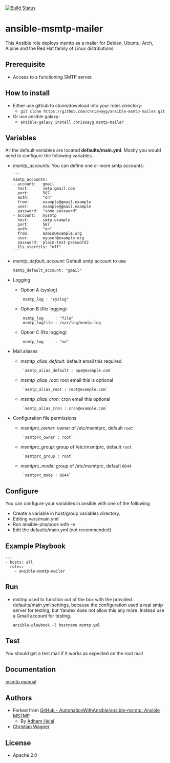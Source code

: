 [![Build Status](https://travis-ci.com/chriswayg/ansible-msmtp-mailer.svg?branch=master)](https://travis-ci.com/chriswayg/ansible-msmtp-mailer)

# ansible-msmtp-mailer

This Ansible role deploys msmtp as a mailer for Debian, Ubuntu, Arch, Alpine and
the Red Hat family of Linux distributions

## Prerequisite

* Access to a functioning SMTP server.

## How to install

* Either use github to clone/download into your roles directory:
  * `git clone https://github.com/chriswayg/ansible-msmtp-mailer.git`
* Or use ansible galaxy:
  * `ansible-galaxy install chriswayg.msmtp-mailer`

## Variables

  All the default variables are located **defaults/main.yml**. Mostly you would need to configure the following variables.

* *msmtp_accounts:* You can define one or more smtp accounts:

      ```
      msmtp_accounts:
      - account:   gmail
        host:      smtp.gmail.com
        port:      587
        auth:      "on"
        from:      example@gmail.example
        user:      example@gmail.example
        password:  "some password"
      - account:   mysmtp
        host:      smtp.example
        port:      587
        auth:      "on"
        from:      admin@example.org
        user:      myuser@example.org
        password:  plain-text-password2
        tls_starttls: "off"
      ```

* *msmtp_default_account:* Default smtp account to use

    ```msmtp_default_account: "gmail"```

* Logging
  * Option A (syslog)

       ```
        msmtp_log : "syslog"
       ```

  * Option B (file logging)

       ```
        msmtp_log     : "file"
        msmtp_logfile : /var/log/msmtp.log
       ```

  * Option C (No logging)

       ```
        msmtp_log     : "no"
       ```

* Mail aliases
  * *msmtp_alias_default:* default email this required

         `msmtp_alias_default : ops@example.com`

  * *msmtp_alias_root:* root email this is optional

         `msmtp_alias_root : root@example.com`

  * *msmtp_alias_cron:* cron email this optional

         `msmtp_alias_cron : cron@example.com`

* Configuration file permissions
  * *msmtprc_owner:* owner of /etc/msmtprc, default `root`

         `msmtprc_owner : root`

  * *msmtprc_group:* group of /etc/msmtprc, default `root`

         `msmtprc_group : root`

  * *msmtprc_mode:* group of /etc/msmtprc, default `0644`

         `msmtprc_mode : 0644`

## Configure

You can configure your variables in ansible with one of the following

* Create a variable in host/group variables directory.
* Editing vars/main.yml
* Run ansible-playbook with -e
* Edit the defaults/main.yml (not recommended)

## Example Playbook

    ---
    - hosts: all
      roles:
        - ansible-msmtp-mailer

## Run

* mstmp used to function out of the box with the provided defaults/main.yml settings, because the configuration used a real smtp server for testing, but Yandex does not allow this any more. Instead use a Gmail account for testing.

  ```ansible-playbook -l hostname msmtp.yml```

## Test

  You should get a test mail if it works as expected on the root mail

## Documentation

[msmtp manual](http://msmtp.sourceforge.net/doc/msmtp.html)

## Authors

* Forked from [GitHub - AutomationWithAnsible/ansible-msmtp: Ansible MSTMP](https://github.com/AutomationWithAnsible/ansible-msmtp)
  * By [Adham Helal](https://github.com/ahelal)
* [Christian Wagner](https://github.com/chriswayg)

## License

* Apache 2.0
